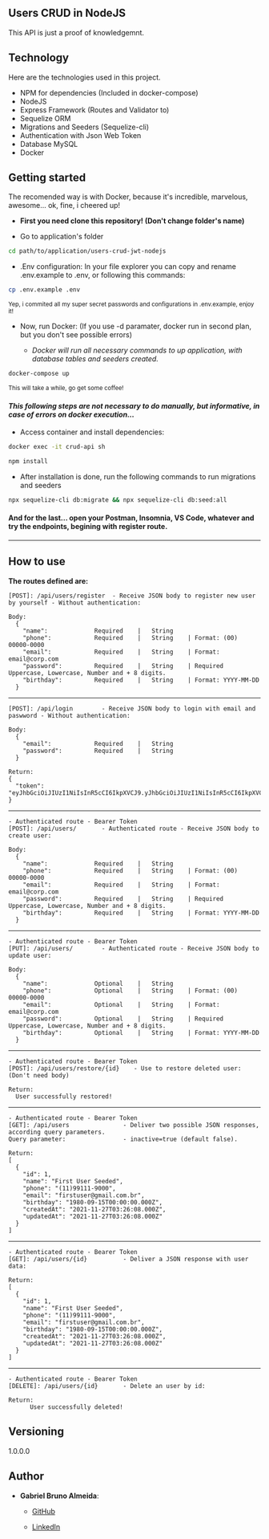 ## Users CRUD in NodeJS

This API is just a proof of knowledgemnt.

## Technology

Here are the technologies used in this project.

* NPM for dependencies (Included in docker-compose)
* NodeJS
* Express Framework (Routes and Validator to)
* Sequelize ORM
* Migrations and Seeders (Sequelize-cli)
* Authentication with Json Web Token
* Database MySQL
* Docker

## Getting started
The recomended way is with Docker, because it's incredible, marvelous, awesome... ok, fine, i cheered up! 

* <strong>First you need clone this repository! (Don't change folder's name)</strong>

* Go to application's folder
```sh
cd path/to/application/users-crud-jwt-nodejs
```

* .Env configuration:
In your file explorer you can copy and rename .env.example to .env, or following this commands:
```sh
cp .env.example .env
```
<sup>Yep, i commited all my super secret passwords and configurations in .env.example, enjoy it!</sup>


* Now, run Docker: (If you use -d paramater, docker run in second plan, but you don't see possible errors)
    * <p><i>Docker will run all necessary commands to up application, with database tables and seeders created.</i></p>

```sh
docker-compose up
```
<sup>This will take a while, go get some coffee!</sup>

#### <i>This following steps are not necessary to do manually, but informative, in case of errors on docker execution...</i>
* Access container and install dependencies:
```sh
docker exec -it crud-api sh
```
```sh
npm install
```

* After installation is done, run the following commands to run migrations and seeders
```sh
npx sequelize-cli db:migrate && npx sequelize-cli db:seed:all
```

#### And for the last... open your Postman, Insomnia, VS Code, whatever and try the endpoints, begining with register route.

** **


## How to use

**The routes defined are:**

    [POST]: /api/users/register  - Receive JSON body to register new user by yourself - Without authentication:

    Body:
      {
        "name":             Required    |   String
        "phone":            Required    |   String    | Format: (00) 00000-0000
        "email":            Required    |   String    | Format: email@corp.com
        "password":         Required    |   String    | Required Uppercase, Lowercase, Number and + 8 digits.
        "birthday":         Required    |   String    | Format: YYYY-MM-DD
      }
**  **

    [POST]: /api/login        - Receive JSON body to login with email and paswword - Without authentication:

    Body:
      {
        "email":            Required    |   String
        "password":         Required    |   String
      }

    Return:
    {
      "token": "eyJhbGciOiJIUzI1NiIsInR5cCI6IkpXVCJ9.yJhbGciOiJIUzI1NiIsInR5cCI6IkpXVCJ9."
    }

**  **

    - Authenticated route - Bearer Token
    [POST]: /api/users/       - Authenticated route - Receive JSON body to create user:

    Body:
      {
        "name":             Required    |   String
        "phone":            Required    |   String    | Format: (00) 00000-0000
        "email":            Required    |   String    | Format: email@corp.com
        "password":         Required    |   String    | Required Uppercase, Lowercase, Number and + 8 digits.
        "birthday":         Required    |   String    | Format: YYYY-MM-DD
      }

**  **

    - Authenticated route - Bearer Token
    [PUT]: /api/users/        - Authenticated route - Receive JSON body to update user:

    Body:
      {
        "name":             Optional    |   String
        "phone":            Optional    |   String    | Format: (00) 00000-0000
        "email":            Optional    |   String    | Format: email@corp.com
        "password":         Optional    |   String    | Required Uppercase, Lowercase, Number and + 8 digits.
        "birthday":         Optional    |   String    | Format: YYYY-MM-DD
      }

**  **

    - Authenticated route - Bearer Token
    [POST]: /api/users/restore/{id}    - Use to restore deleted user:
    (Don't need body)

    Return:
      User successfully restored!

**  **

    - Authenticated route - Bearer Token
    [GET]: /api/users               - Deliver two possible JSON responses, according query parameters.
    Query parameter:                - inactive=true (default false).

    Return:
    [
      {
        "id": 1,
        "name": "First User Seeded",
        "phone": "(11)99111-9000",
        "email": "firstuser@gmail.com.br",
        "birthday": "1980-09-15T00:00:00.000Z",
        "createdAt": "2021-11-27T03:26:08.000Z",
        "updatedAt": "2021-11-27T03:26:08.000Z"
      }
    ]

**  **

    - Authenticated route - Bearer Token
    [GET]: /api/users/{id}          - Deliver a JSON response with user data:

    Return:
    [
      {
        "id": 1,
        "name": "First User Seeded",
        "phone": "(11)99111-9000",
        "email": "firstuser@gmail.com.br",
        "birthday": "1980-09-15T00:00:00.000Z",
        "createdAt": "2021-11-27T03:26:08.000Z",
        "updatedAt": "2021-11-27T03:26:08.000Z"
      }
    ]

**  **

    - Authenticated route - Bearer Token
    [DELETE]: /api/users/{id}       - Delete an user by id:

    Return:
          User successfully deleted!


## Versioning

1.0.0.0


## Author

* **Gabriel Bruno Almeida**:

    * [GitHub](https://github.com/gabebruno)

    * [LinkedIn](https://www.linkedin.com/in/dev-gabriel-bruno/)
